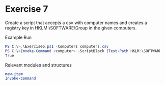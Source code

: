 # Exercise 7

Create a script that accepts a csv with computer names and creates a registry key in HKLM:\SOFTWARE\Group<yourgroupnumber> in the given computers. 

Example Run
```powershell
PS C:\>.\Exercise6.ps1 -Computers computers.csv
PS C:\>Invoke-Command <computer> -ScriptBlock {Test-Path HKLM:\SOFTWARE\Group<yourgroupnumber>}
True
```
Relevant modules and structures
```powershell
new-item
Invoke-Command
```
